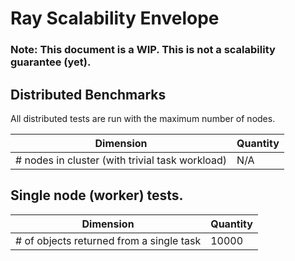 # Ray Scalability Envelope

### Note: This document is a WIP. This is not a scalability guarantee (yet).

## Distributed Benchmarks

All distributed tests are run with the maximum number of nodes.

| Dimension | Quantity |
| --------- | -------- |
| # nodes in cluster (with trivial task workload) | N/A |


## Single node (worker) tests.

| Dimension | Quantity |
| --------- | -------- |
| # of objects returned from a single task | 10000 |


    
